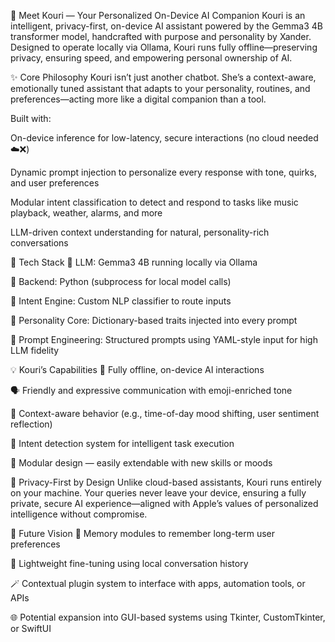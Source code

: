 🧠 Meet Kouri — Your Personalized On-Device AI Companion
Kouri is an intelligent, privacy-first, on-device AI assistant powered by the Gemma3 4B transformer model, handcrafted with purpose and personality by Xander. Designed to operate locally via Ollama, Kouri runs fully offline—preserving privacy, ensuring speed, and empowering personal ownership of AI.

✨ Core Philosophy
Kouri isn’t just another chatbot. She’s a context-aware, emotionally tuned assistant that adapts to your personality, routines, and preferences—acting more like a digital companion than a tool.

Built with:

On-device inference for low-latency, secure interactions (no cloud needed ☁️❌)

Dynamic prompt injection to personalize every response with tone, quirks, and user preferences

Modular intent classification to detect and respond to tasks like music playback, weather, alarms, and more

LLM-driven context understanding for natural, personality-rich conversations

🔧 Tech Stack
🧠 LLM: Gemma3 4B running locally via Ollama

🐍 Backend: Python (subprocess for local model calls)

🧩 Intent Engine: Custom NLP classifier to route inputs

🧬 Personality Core: Dictionary-based traits injected into every prompt

🧠 Prompt Engineering: Structured prompts using YAML-style input for high LLM fidelity

💡 Kouri’s Capabilities
🤖 Fully offline, on-device AI interactions

🗣️ Friendly and expressive communication with emoji-enriched tone

📱 Context-aware behavior (e.g., time-of-day mood shifting, user sentiment reflection)

🎯 Intent detection system for intelligent task execution

🧩 Modular design — easily extendable with new skills or moods

🔐 Privacy-First by Design
Unlike cloud-based assistants, Kouri runs entirely on your machine. Your queries never leave your device, ensuring a fully private, secure AI experience—aligned with Apple’s values of personalized intelligence without compromise.

🌱 Future Vision
🔄 Memory modules to remember long-term user preferences

🧠 Lightweight fine-tuning using local conversation history

🪄 Contextual plugin system to interface with apps, automation tools, or APIs

🌐 Potential expansion into GUI-based systems using Tkinter, CustomTkinter, or SwiftUI

